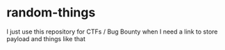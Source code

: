 # random-things
I just use this repository for CTFs / Bug Bounty when I need a link to store payload and things like that
